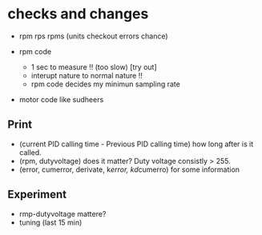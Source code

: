 # checks and changes
- rpm rps rpms (units checkout errors chance)


- rpm code
  - 1 sec to measure !! (too slow) [try out]
  - interupt nature to normal nature !!
  - rpm code decides my minimun sampling rate

- motor code like sudheers

## Print
- (current PID calling time - Previous PID calling time) how long after is it called.
- (rpm, dutyvoltage) does it matter? Duty voltage consistly > 255.
- (error, cumerror, derivate, k*error, kd*cumerro) for some information


## Experiment
- rmp-dutyvoltage mattere?
- tuning (last 15 min)